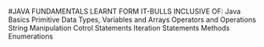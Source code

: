 #JAVA FUNDAMENTALS LEARNT FORM IT-BULLS
INCLUSIVE OF:
Java Basics
Primitive Data Types, Variables and Arrays
Operators and Operations
String Manipulation
Cotrol Statements
Iteration Statements
Methods
Enumerations

